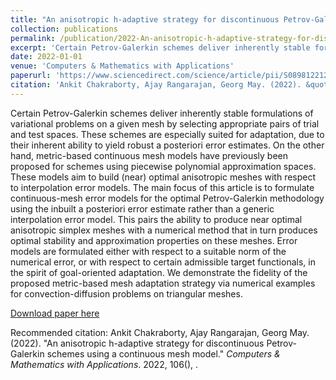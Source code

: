 ```yaml
---
title: "An anisotropic h-adaptive strategy for discontinuous Petrov-Galerkin schemes using a continuous mesh model"
collection: publications
permalink: /publication/2022-An-anisotropic-h-adaptive-strategy-for-discontinuous-Petrov-Galerkin-schemes-using-a-continuous-mesh-model
excerpt: 'Certain Petrov-Galerkin schemes deliver inherently stable formulations of variational problems on a given mesh by selecting appropriate pairs of trial and test spaces. These schemes are especially suited for adaptation, due to their inherent ability to yield robust a posteriori error estimates. On the other hand, metric-based continuous mesh models have previously been proposed for schemes using piecewise polynomial approximation spaces. These models aim to build (near) optimal anisotropic meshes with respect to interpolation error models. The main focus of this article is to formulate continuous-mesh error models for the optimal Petrov-Galerkin methodology using the inbuilt a posteriori error estimate rather than a generic interpolation error model. This pairs the ability to produce near optimal anisotropic simplex meshes with a numerical method that in turn produces optimal stability and approximation properties on these meshes. Error models are formulated either with respect to a suitable norm of the numerical error, or with respect to certain admissible target functionals, in the spirit of goal-oriented adaptation. We demonstrate the fidelity of the proposed metric-based mesh adaptation strategy via numerical examples for convection-diffusion problems on triangular meshes.'
date: 2022-01-01
venue: 'Computers & Mathematics with Applications'
paperurl: 'https://www.sciencedirect.com/science/article/pii/S0898122121004272'
citation: 'Ankit Chakraborty, Ajay Rangarajan, Georg May. (2022). &quot;An anisotropic h-adaptive strategy for discontinuous Petrov-Galerkin schemes using a continuous mesh model.&quot; <i>Computers & Mathematics with Applications</i>. 2022, 106(), .'
---
```

Certain Petrov-Galerkin schemes deliver inherently stable formulations of variational problems on a given mesh by selecting appropriate pairs of trial and test spaces. These schemes are especially suited for adaptation, due to their inherent ability to yield robust a posteriori error estimates. On the other hand, metric-based continuous mesh models have previously been proposed for schemes using piecewise polynomial approximation spaces. These models aim to build (near) optimal anisotropic meshes with respect to interpolation error models. The main focus of this article is to formulate continuous-mesh error models for the optimal Petrov-Galerkin methodology using the inbuilt a posteriori error estimate rather than a generic interpolation error model. This pairs the ability to produce near optimal anisotropic simplex meshes with a numerical method that in turn produces optimal stability and approximation properties on these meshes. Error models are formulated either with respect to a suitable norm of the numerical error, or with respect to certain admissible target functionals, in the spirit of goal-oriented adaptation. We demonstrate the fidelity of the proposed metric-based mesh adaptation strategy via numerical examples for convection-diffusion problems on triangular meshes.

[Download paper here](https://www.sciencedirect.com/science/article/pii/S0898122121004272)

Recommended citation: Ankit Chakraborty, Ajay Rangarajan, Georg May. (2022). &quot;An anisotropic h-adaptive strategy for discontinuous Petrov-Galerkin schemes using a continuous mesh model.&quot; <i>Computers & Mathematics with Applications</i>. 2022, 106(), .